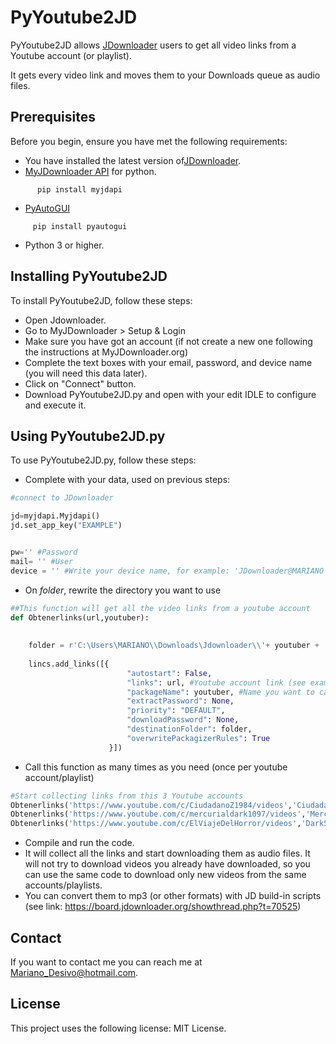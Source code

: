 # PyYoutube2JD



PyYoutube2JD allows [JDownloader](https://jdownloader.org/) users to get all video links from a Youtube account (or playlist).

It gets every video link and moves them to your Downloads queue as audio files.

## Prerequisites

Before you begin, ensure you have met the following requirements:

* You have installed the latest version of[JDownloader](https://jdownloader.org/).
* [MyJDownloader API](https://github.com/mmarquezs/My.Jdownloader-API-Python-Library) for python.
```
      pip install myjdapi
```
* [PyAutoGUI](https://pypi.org/project/PyAutoGUI/)
 ```
      pip install pyautogui
 ```
* Python 3 or higher.

## Installing PyYoutube2JD

To install PyYoutube2JD, follow these steps:

* Open Jdownloader.
* Go to MyJDownloader > Setup & Login
* Make sure you have got an account (if not create a new one following the instructions at MyJDownloader.org)
* Complete the text boxes with your email, password, and device name (you will need this data later).
* Click on "Connect" button.
* Download PyYoutube2JD.py and open with your edit IDLE to configure and execute it.

## Using PyYoutube2JD.py

To use PyYoutube2JD.py, follow these steps:

* Complete with your data, used on previous steps:
```python
#connect to JDownloader

jd=myjdapi.Myjdapi()
jd.set_app_key("EXAMPLE")


pw='' #Password
mail= '' #User
device = '' #Write your device name, for example: 'JDownloader@MARIANO'

```
* On *folder*, rewrite the directory you want to use
```python
##This function will get all the video links from a youtube account
def Obtenerlinks(url,youtuber):
       
   
    folder = r'C:\Users\MARIANO\\Downloads\Jdownloader\\'+ youtuber + '\\' + fecha #Name the folder you want to store files, I used Date as I said previously
    
    lincs.add_links([{
                          "autostart": False,
                          "links": url, #Youtube account link (see examples below)
                          "packageName": youtuber, #Name you want to call it, it will be used for the folder name
                          "extractPassword": None,
                          "priority": "DEFAULT",
                          "downloadPassword": None,
                          "destinationFolder": folder, 
                          "overwritePackagizerRules": True
                      }])

```
* Call this function as many times as you need (once per youtube account/playlist)
```python
#Start collecting links from this 3 Youtube accounts
Obtenerlinks('https://www.youtube.com/c/CiudadanoZ1984/videos','Ciudadano Z')
Obtenerlinks('https://www.youtube.com/c/mercurialdark1097/videos','Mercurialdark 10')
Obtenerlinks('https://www.youtube.com/c/ElViajeDelHorror/videos','DarkSoulHorror')
```
* Compile and run the code.
* It will collect all the links and start downloading them as audio files. It will not try to download videos you already have downloaded, so you can use the same code to download only new videos from the same accounts/playlists.
* You can convert them to mp3 (or other formats) with JD build-in scripts (see link: https://board.jdownloader.org/showthread.php?t=70525)

## Contact

If you want to contact me you can reach me at Mariano_Desivo@hotmail.com.

## License

This project uses the following license: MIT License.
